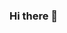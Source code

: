 ### Hi there 👋

<!--
**julieba45/julieba45** is a ✨ _special_ ✨ repository because its `README.md` (this file) appears on your GitHub profile.

Here are some ideas to get you started:

- 🔭 I’m currently working on Bloom project
- 🌱 I’m currently learning TyepScript
- 👯 I’m looking to collaborate on open source
- 🤔 I’m looking for help with Docker
- 💬 Ask me about ...Soft skills
- 📫 How to reach me: [LinkedIn] (https://www.linkedin.com/in/julie-barreto-415105289/)
- 😄 Pronouns: ...She/her 
- ⚡ Fun fact: ...
-->
